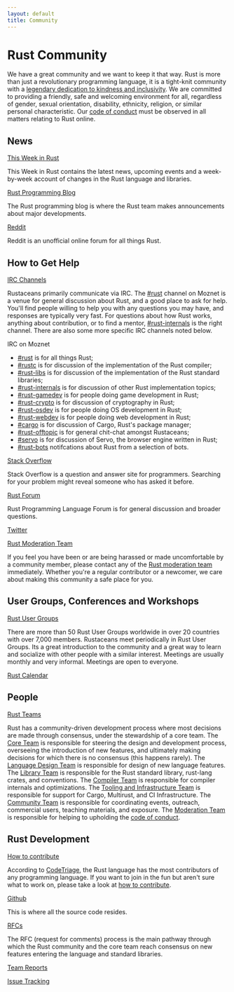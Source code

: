 ```yaml
---
layout: default
title: Community
---
```


# Rust Community

We have a great community and we want to keep it that way. Rust is
more than just a revolutionary programming language, it is a
tight-knit community with a [legendary dedication to kindness and
inclusivity](https://internals.rust-lang.org/). We are committed to
providing a friendly, safe and welcoming environment for all,
regardless of gender, sexual orientation, disability, ethnicity,
religion, or similar personal characteristic. Our [code of
conduct](https://www.rust-lang.org/conduct.html) must be observed in
all matters relating to Rust online.

## News

[This Week in Rust](http://this-week-in-rust.org/)

This Week in Rust contains the latest news, upcoming events and a
week-by-week account of changes in the Rust language and libraries.

[Rust Programming Blog](http://blog.rust-lang.org/)

The Rust programming blog is where the Rust team makes announcements
about major developments.

[Reddit](https://www.reddit.com/r/rust)

Reddit is an unofficial online forum for all things Rust.

## How to Get Help

[IRC Channels](irc://moznet/rust)

Rustaceans primarily communicate via IRC. The
[#rust](irc://moznet/rust) channel on Moznet is a venue for general
discussion about Rust, and a good place to ask for help.  You'll find
people willing to help you with any questions you may have, and
responses are typically very fast. For questions about how Rust works,
anything about contribution, or to find a mentor,
[#rust-internals](irc://moznet/rust-internals) is the right channel.
There are also some more specific IRC channels noted below.

IRC on Moznet

- [#rust](irc://moznet/rust) is for all things Rust;
- [#rustc](irc://moznet/rustc) is for discussion of the implementation of the Rust compiler;
- [#rust-libs](irc://moznet/rust-libs) is for discussion of the implementation of the Rust standard libraries;
- [#rust-internals](irc://moznet/rust-internals) is for discussion of other Rust implementation topics;
- [#rust-gamedev](irc://moznet/rust-gamedev) is for people doing game development in Rust;
- [#rust-crypto](irc://moznet/rust-crypto) is for discussion of cryptography in Rust;
- [#rust-osdev](irc://moznet/rust-osdev) is for people doing OS development in Rust;
- [#rust-webdev](irc://moznet/rust-webdev) is for people doing web development in Rust;
- [#cargo](irc://moznet/cargo) is for discussion of Cargo, Rust's package manager;
- [#rust-offtopic](irc://moznet/rust-offtopic) is for general chit-chat amongst Rustaceans;
- [#servo](irc://moznet/servo) is for discussion of Servo, the browser engine written in Rust;
- [#rust-bots](irc://moznet/rust-bots) notifcations about Rust from a selection of bots.

[Stack Overflow](https://stackoverflow.com/questions/tagged/rust)

Stack Overflow is a question and answer site for programmers.
Searching for your problem might reveal someone who has asked it
before.

[Rust Forum](https://users.rust-lang.org/)

Rust Programming Language Forum is for general discussion and broader questions.

[Twitter](https://twitter.com/rustlang)

[Rust Moderation Team](https://www.rust-lang.org/team.html#Moderation)

If you feel you have been or are being harassed or made uncomfortable
by a community member, please contact any of the [Rust moderation
team](https://www.rust-lang.org/team.html#Moderation) immediately. Whether you're a regular contributor or a newcomer, we
care about making this community a safe place for you.

## User Groups, Conferences and Workshops

[Rust User Groups](./user_groups.html)

There are more than 50 Rust User Groups worldwide in over 20 countries
with over 7,000 members. Rustaceans meet periodically in Rust User
Groups.  Its a great introduction to the community and a great way to
learn and socialize with other people with a similar interest.
Meetings are usually monthly and very informal. Meetings are open to
everyone.

[Rust Calendar](https://www.google.com/calendar/embed?src=apd9vmbc22egenmtu5l6c5jbfc@group.calendar.google.com)

## People

[Rust Teams](https://www.rust-lang.org/team.html)

Rust has a community-driven development process where most decisions
are made through consensus, under the stewardship of a core team. The
[Core Team](https://www.rust-lang.org/team.html#Core) is responsible
for steering the design and development process, overseeing the
introduction of new features, and ultimately making decisions for
which there is no consensus (this happens rarely). The [Language
Design Team](https://www.rust-lang.org/team.html#Language-design) is
responsible for design of new language features. The [Library
Team](https://www.rust-lang.org/team.html#Library) is responsible for
the Rust standard library, rust-lang crates, and conventions. The
[Compiler Team](https://www.rust-lang.org/team.html#Compiler) is
responsible for compiler internals and optimizations. The [Tooling and
Infrastructure
Team](https://www.rust-lang.org/team.html#Tooling-and-infrastructure)
is responsible for support for Cargo, Multirust, and CI
Infrastructure. The [Community
Team](https://www.rust-lang.org/team.html#Community) is responsible
for coordinating events, outreach, commercial users,
teaching materials, and exposure. The [Moderation
Team](https://www.rust-lang.org/team.html#Moderation) is responsible
for helping to upholding the [code of
conduct](https://www.rust-lang.org/conduct.html).

## Rust Development

[How to contribute](./how_to_contribute.html)

According to [CodeTriage](http://www.codetriage.com), the Rust
language has the most contributors of any programming language. If you
want to join in the fun but aren't sure what to work on, please take
a look at [how to contribute](./how_to_contribute.html).

[Github](https://github.com/rust-lang/rust)

This is where all the source code resides.

[RFCs](https://github.com/rust-lang/rfcs)

The RFC (request for comments) process is the main pathway through
which the Rust community and the core team reach consensus on new
features entering the language and standard libraries.

[Team Reports](https://github.com/rust-lang/subteams)

[Issue Tracking](https://github.com/rust-lang/rust/issues)
